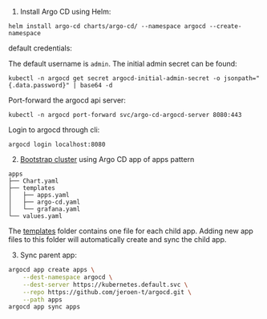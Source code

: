 1. Install Argo CD using Helm:

```
helm install argo-cd charts/argo-cd/ --namespace argocd --create-namespace
```

default credentials:

The default username is `admin`. The initial admin secret can be found:

```
kubectl -n argocd get secret argocd-initial-admin-secret -o jsonpath="{.data.password}" | base64 -d
```

Port-forward the argocd api server:

```
kubectl -n argocd port-forward svc/argo-cd-argocd-server 8080:443
```

Login to argocd through cli:

```
argocd login localhost:8080
```

2. [Bootstrap cluster](https://argo-cd.readthedocs.io/en/stable/operator-manual/cluster-bootstrapping/) using Argo CD app of apps pattern

```
apps
├── Chart.yaml
├── templates
│   ├── apps.yaml
│   ├── argo-cd.yaml
│   └── grafana.yaml
└── values.yaml
```

The [templates](app/templates) folder contains one file for each child app. Adding new app files to this folder will automatically create and sync the child app.

3. Sync parent app:

```bash
argocd app create apps \
    --dest-namespace argocd \
    --dest-server https://kubernetes.default.svc \
    --repo https://github.com/jeroen-t/argocd.git \
    --path apps  
argocd app sync apps
```